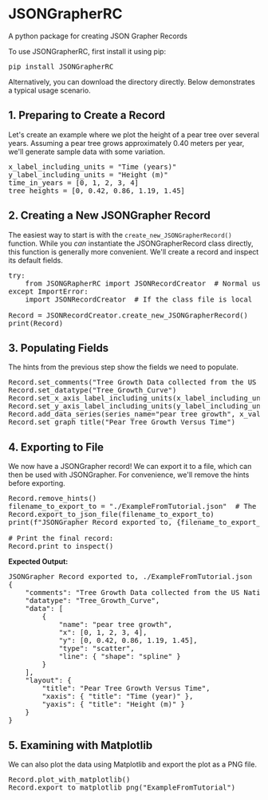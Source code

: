# JSONGrapherRC
A python package for creating JSON Grapher Records

To use JSONGrapherRC, first install it using pip:
<pre>
pip install JSONGrapherRC
</pre>

Alternatively, you can download the directory directly. Below demonstrates a typical usage scenario.

## **1\. Preparing to Create a Record**

Let's create an example where we plot the height of a pear tree over several years. Assuming a pear tree grows approximately 0.40 meters per year, we'll generate sample data with some variation.
<pre>
x_label_including_units = "Time (years)"
y_label_including_units = "Height (m)"
time_in_years = [0, 1, 2, 3, 4]
tree_heights = [0, 0.42, 0.86, 1.19, 1.45]
</pre>

## **2\. Creating a New JSONGrapher Record**

The easiest way to start is with the `create_new_JSONGrapherRecord()` function. While you *can* instantiate the JSONGrapherRecord class directly, this function is generally more convenient. We'll create a record and inspect its default fields.
<pre>
try:
    from JSONGRapherRC import JSONRecordCreator  # Normal usage
except ImportError:
    import JSONRecordCreator  # If the class file is local

Record = JSONRecordCreator.create_new_JSONGrapherRecord()
print(Record)
</pre>

## **3\. Populating Fields**

The hints from the previous step show the fields we need to populate.
<pre>
Record.set_comments("Tree Growth Data collected from the US National Arboretum")
Record.set_datatype("Tree_Growth_Curve")
Record.set_x_axis_label_including_units(x_label_including_units)
Record.set_y_axis_label_including_units(y_label_including_units)
Record.add_data_series(series_name="pear tree growth", x_values=time_in_years, y_values=tree_heights, plot_type="scatter_spline")
Record.set_graph_title("Pear Tree Growth Versus Time")
</pre>

## **4\. Exporting to File**

We now have a JSONGrapher record! We can export it to a file, which can then be used with JSONGrapher. For convenience, we'll remove the hints before exporting.
<pre>
Record.remove_hints()
filename_to_export_to = "./ExampleFromTutorial.json"  # The path can be included.
Record.export_to_json_file(filename_to_export_to)
print(f"JSONGrapher Record exported to, {filename_to_export_to}\n")

# Print the final record:
Record.print_to_inspect()
</pre>

<p><strong>Expected Output:</strong></p>
<pre>
JSONGrapher Record exported to, ./ExampleFromTutorial.json
{
    "comments": "Tree Growth Data collected from the US National Arboretum",
    "datatype": "Tree_Growth_Curve",
    "data": [
        {
            "name": "pear tree growth",
            "x": [0, 1, 2, 3, 4],
            "y": [0, 0.42, 0.86, 1.19, 1.45],
            "type": "scatter",
            "line": { "shape": "spline" }
        }
    ],
    "layout": {
        "title": "Pear Tree Growth Versus Time",
        "xaxis": { "title": "Time (year)" },
        "yaxis": { "title": "Height (m)" }
    }
}
</pre>

## **5\. Examining with Matplotlib**

We can also plot the data using Matplotlib and export the plot as a PNG file.
<pre>
Record.plot_with_matplotlib()
Record.export_to_matplotlib_png("ExampleFromTutorial")
</pre>

